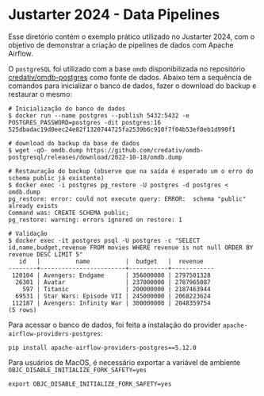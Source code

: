 # Justarter 2024 - Data Pipelines

Esse diretório contém o exemplo prático utilizado no Justarter 2024, com o objetivo de demonstrar a criação de pipelines
de dados com Apache Airflow.

O `postgreSQL` foi utilizado com a base `omdb` disponibilizada no
repositório [credativ/omdb-postgres](https://github.com/credativ/omdb-postgresql) como fonte de dados.
Abaixo tem a sequência de comandos para inicializar o banco de dados, fazer o download do backup e restaurar o mesmo:

```shell
# Inicialização do banco de dados
$ docker run --name postgres --publish 5432:5432 -e POSTGRES_PASSWORD=postgres -dit postgres:16
525dbadac19d0eec24e82f1320744725fa2539b6c910f7f04b53ef0eb1d990f1

# download do backup da base de dados
$ wget -qO- omdb.dump https://github.com/credativ/omdb-postgresql/releases/download/2022-10-18/omdb.dump

# Restauração do backup (observe que na saída é esperado um o erro do schema public já existente)
$ docker exec -i postgres pg_restore -U postgres -d postgres < omdb.dump
pg_restore: error: could not execute query: ERROR:  schema "public" already exists
Command was: CREATE SCHEMA public;
pg_restore: warning: errors ignored on restore: 1

# Validação
$ docker exec -it postgres psql -U postgres -c "SELECT id,name,budget,revenue FROM movies WHERE revenue is not null ORDER BY revenue DESC LIMIT 5"
   id   |          name          |  budget   |  revenue   
--------+------------------------+-----------+------------
 120104 | Avengers: Endgame      | 356000000 | 2797501328
  26301 | Avatar                 | 237000000 | 2787965087
    597 | Titanic                | 200000000 | 2187463944
  69531 | Star Wars: Episode VII | 245000000 | 2068223624
 112187 | Avengers: Infinity War | 300000000 | 2048359754
(5 rows)
```

Para acessar o banco de dados, foi feita a instalação do provider `apache-airflow-providers-postgres`:

```shell
pip install apache-airflow-providers-postgres==5.12.0
```

Para usuários de MacOS, é necessário exportar a variável de ambiente `OBJC_DISABLE_INITIALIZE_FORK_SAFETY=yes`

```shell
export OBJC_DISABLE_INITIALIZE_FORK_SAFETY=yes
```